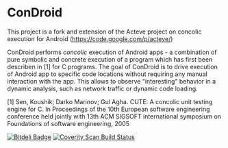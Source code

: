 ConDroid
==========================

This project is a fork and extension of the Acteve project on concolic execution for Android (https://code.google.com/p/acteve/)


ConDroid performs <i>concolic</i> execution of Android apps - a combination of pure symbolic and concrete execution of a program which has first been describen in [1] for C programs. 
The goal of ConDroid is to drive execution of Android app to specific code locations without requiring any manual interaction with the app. This allows to observe "interesting" behavior in a dynamic analysis, such as network traffic or dynamic code loading.


[1] Sen, Koushik; Darko Marinov; Gul Agha. CUTE: A concolic unit testing engine for C. In Proceedings of the 10th European software engineering conference held jointly with 13th ACM SIGSOFT international symposium on Foundations of software engineering, 2005

[![Bitdeli Badge](https://d2weczhvl823v0.cloudfront.net/JulianSchuette/condroid/trend.png)](https://bitdeli.com/free "Bitdeli Badge")
<a href="https://scan.coverity.com/projects/3500">
<img alt="Coverity Scan Build Status"
src="https://scan.coverity.com/projects/3500/badge.svg"/></a>
